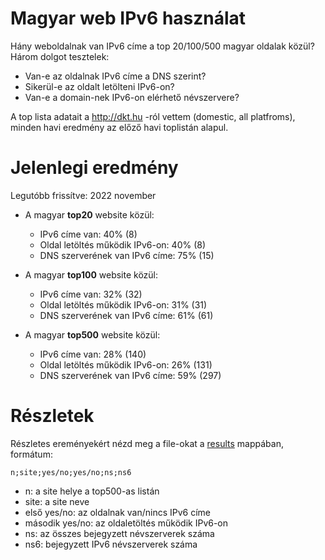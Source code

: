 # Magyar web IPv6 használat

Hány weboldalnak van IPv6 címe a top 20/100/500 magyar oldalak közül?
Három dolgot tesztelek:
  * Van-e az oldalnak IPv6 címe a DNS szerint?
  * Sikerül-e az oldalt letölteni IPv6-on?
  * Van-e a domain-nek IPv6-on elérhető névszervere?

A top lista adatait a http://dkt.hu -ról vettem (domestic, all platfroms), minden havi eredmény az előző havi toplistán alapul.

# Jelenlegi eredmény

Legutóbb frissítve: 2022 november

  * A magyar **top20** website közül:
    * IPv6 címe van: 40% (8)
    * Oldal letöltés működik IPv6-on: 40% (8)
    * DNS szerverének van IPv6 címe: 75% (15)

  * A magyar **top100** website közül:
    * IPv6 címe van: 32% (32)
    * Oldal letöltés működik IPv6-on: 31% (31)
    * DNS szerverének van IPv6 címe: 61% (61)

  * A magyar **top500** website közül:
    * IPv6 címe van: 28% (140)
    * Oldal letöltés működik IPv6-on: 26% (131)
    * DNS szerverének van IPv6 címe: 59% (297)

# Részletek

Részletes ereményekért nézd meg a file-okat a [results](https://github.com/atommaki/hungarian-web-ipv6/tree/master/results) mappában, formátum:
```
n;site;yes/no;yes/no;ns;ns6
```
 * n: a site helye a top500-as listán
 * site: a site neve
 * első yes/no: az oldalnak van/nincs IPv6 címe
 * második yes/no: az oldaletöltés működik IPv6-on
 * ns: az összes bejegyzett névszerverek száma
 * ns6: bejegyzett IPv6 névszerverek száma

